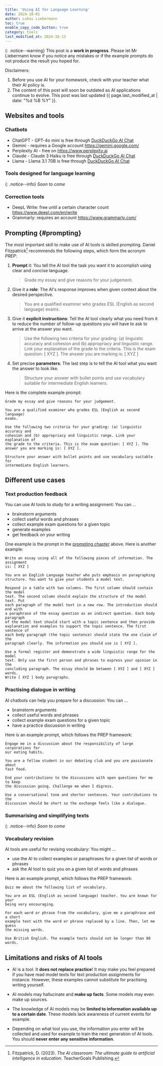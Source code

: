 ```yaml
---
title: 'Using AI for Language Learning'
date: 2024-10-01
author: Lukas Liebermann
toc: true
enable_copy_code_button: true
category: tools
last_modified_at: 2024-10-13
---
```


{: .notice--warning}
This post is a **work in progress**. Please let Mr Liebermann know if you notice
any mistakes or if the example prompts do not produce the result you hoped for.

Disclaimers:

1. Before you use AI for your homework, check with your teacher
   what their AI policy is.
2. The content of this post will soon be outdated as AI
   applications continue to evolve. This post was last updated {{ page.last_modified_at | date: "%d %B %Y" }}.

## Websites and tools

### Chatbots

- ChatGPT - GPT-4o mini is free through [DuckDuckGo AI
  Chat](https://duckduckgo.com/?q=DuckDuckGo+AI+Chat&ia=chat&duckai=1)
- Gemini - requires a Google account <https://gemini.google.com/>
- Perplexity AI - free on <https://www.perplexity.ai> 
- Claude - Claude 3 Haiku is free through [DuckDuckGo AI
  Chat](https://duckduckgo.com/?q=DuckDuckGo+AI+Chat&ia=chat&duckai=1)
- Llama - Llama 3.1 70B is free through [DuckDuckGo AI
  Chat](https://duckduckgo.com/?q=DuckDuckGo+AI+Chat&ia=chat&duckai=1)

### Tools designed for language learning

{: .notice--info}
*Soon to come*

### Correction tools

- DeepL Write: free until a certain character count
  <https://www.deepl.com/en/write>
- Grammarly: requires an account <https://www.grammarly.com/>

## Prompting {#prompting}

The most important skill to make use of AI tools is skilled prompting. Daniel
Fitzpatrick[^AIclassroom] recommends the following steps, which form the
acronym *PREP*:

1. **Prompt** it: You tell the AI tool the task you want it to accomplish using
   clear and concise language. 

   > Grade my essay and give reasons for your judgement.

2. Give it a **role**: The AI's response improves when given context about the
desired perspective. 

   > You are a qualified examiner who grades ESL (English as second language)
   exams.

3. Give it **explicit instructions**: Tell the AI tool clearly what you need
from it to reduce the number of follow-up questions you will have to ask to
arrive at the answer you want.

   > Use the following two criteria for your grading: (a) linguistic accuracy
   and cohesion and (b) appropriacy and linguistic range. Link your explanation
   of the grade to the criteria. This is the exam question: [ XYZ ]. The answer
   you are marking is: [ XYZ ]

4. Set precise **parameters**: The last step is to tell the AI tool what you
want the answer to look like.

   > Structure your answer with bullet points and use vocabulary suitable for
   intermediate English learners.

Here is the complete example prompt:

```
Grade my essay and give reasons for your judgement.

You are a qualified examiner who grades ESL (English as second language)
exams.

Use the following two criteria for your grading: (a) linguistic accuracy and
cohesion and (b) appropriacy and linguistic range. Link your explanation of
the grade to the criteria. This is the exam question: [ XYZ ]. The
answer you are marking is: [ XYZ ].

Structure your answer with bullet points and use vocabulary suitable for
intermediate English learners.
```

## Different use cases

### Text production feedback

You can use AI tools to study for a writing assignment: You can ...

- brainstorm arguments
- collect useful words and phrases
- collect example exam questions for a given topic
- generate examples
- get feedback on your writing

One example is the prompt in the [prompting chapter](#prompting) above. Here is
another example:

```
Write an essay using all of the following pieces of information. The assignment
is: [ XYZ ]

You are an English Language teacher who puts emphasis on paragraphing
structure. You want to give your students a model text.

Respond in a table with two columns. The first column should contain the model
text. The second column should explain the structure of the model text. Put
each paragraph of the model text in a new row. The introduction should end with
a paraphrase of the essay question as an indirect question. Each body paragraph
of the model text should start with a topic sentence and then provide
explanation and examples to support the topic sentence. The first sentence of
each body paragraph (the topic sentence) should state the one claim of the
paragraph clearly. The information you should use is [ XYZ ].

Use a formal register and demonstrate a wide linguistic range for the model
text. Only use the first person and phrases to express your opinion in the
concluding paragraph. The essay should be between [ XYZ ] and [ XYZ ] words.
Write [ XYZ ] body paragraphs.
```

### Practising dialogue in writing

AI chatbots can help you prepare for a discussion: You can ...

- brainstorm arguments
- collect useful words and phrases
- collect example exam questions for a given topic
- have a practice discussion in writing

Here is an example prompt, which follows the PREP framework:

```
Engage me in a discussion about the responsibility of large corporations for
our eating habits.

You are a fellow student in our debating club and you are passionate about
fast food.

End your contributions to the discussions with open questions for me to keep
the discussion going. Challenge me when I digress.

Use a conversational tone and shorter sentences. Your contributions to the
discussion should be short so the exchange feels like a dialogue.
```

### Summarising and simplifying texts

{: .notice--info}
*Soon to come*

### Vocabulary revision

AI tools are useful for revising vocabulary: You might ...

- use the AI to collect examples or paraphrases for a given list of words or
  phrases
- ask the AI tool to quiz you on a given list of words and phrases

Here is an example prompt, which follows the PREP framework:

```
Quiz me about the following list of vocabulary.

You are an ESL (English as second language) teacher. You are known for your
being very encouraging.

For each word or phrase from the vocabulary, give me a paraphrase and a short
example text with the word or phrase replaced by a line. Then, let me guess
the missing words.

Use British English. The example texts should not be longer than 80 words.
```

## Limitations and risks of AI tools

- AI is a tool. It **does not replace practice**! It may make you feel prepared
  if you have read model texts for text production assignments for instance.
  However, these examples cannot substitute for practising writing yourself.

- AI models may hallucinate and **make up facts**. Some models may even make up
  sources.

- The knowledge of AI models may be **limited to information available up to a
  certain date**. These models lack awareness of current events for example.

- Depending on what tool you use, the information you enter will be collected
  and used for example to train the next generation of AI tools. You should
  **never enter any sensitive information**.

[^AIclassroom]: Fitzpatrick, D. (2023). *The AI classroom: The ultimate guide to artificial intelligence in education.* TeacherGoals Publishing.
